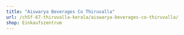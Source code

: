 ```yaml
---
title: "Aiswarya Beverages Co Thiruvalla"
url: /ch5f-67-thiruvalla-kerala/aiswarya-beverages-co-thiruvalla/
shop: Einkaufszentrum
---
```

